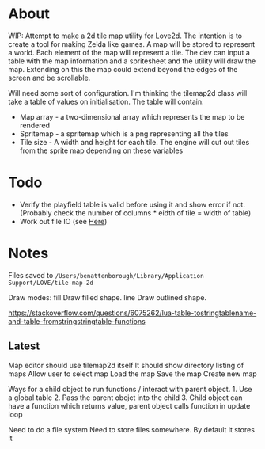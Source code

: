 # About

WIP: Attempt to make a 2d tile map utility for Love2d.
The intention is to create a tool for making Zelda like games.
A map will be stored to represent a world. Each element of the map will represent a tile.
The dev can input a table with the map information and a spritesheet and the utility will draw the map.
Extending on this the map could extend beyond the edges of the screen and be scrollable.

Will need some sort of configuration.
I'm thinking the tilemap2d class will take a table of values on initialisation. The table will contain:
* Map array - a two-dimensional array which represents the map to be rendered
* Spritemap - a spritemap which is a png representing all the tiles
* Tile size - A width and height for each tile. The engine will cut out tiles from the sprite map depending on these variables

# Todo

* Verify the playfield table is valid before using it and show error if not. (Probably check the number of columns * eidth of tile = width of table)
* Work out file IO (see [Here](https://love2d.org/wiki/love.filesystem))

# Notes

Files saved to `/Users/benattenborough/Library/Application Support/LOVE/tile-map-2d`

Draw modes:
fill
Draw filled shape.
line
Draw outlined shape.

https://stackoverflow.com/questions/6075262/lua-table-tostringtablename-and-table-fromstringstringtable-functions

## Latest

Map editor should use tilemap2d itself
It should show directory listing of maps
    Allow user to select map
    Load the map
    Save the map
    Create new map

Ways for a child object to run functions / interact with parent object.
    1. Use a global table
    2. Pass the parent obejct into the child
    3. Child object can have a function which returns value, parent object calls function in update loop

Need to do a file system
Need to store files somewhere. By default it stores it
